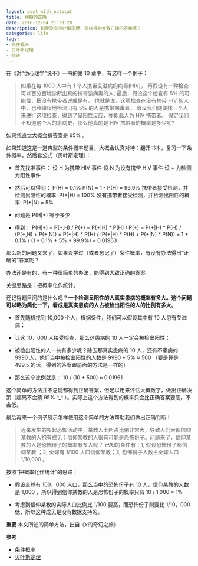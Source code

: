 ```yaml
---
layout: post_with_octocat
title: 模糊的正确
date: 2016-12-04 21:30:28
description: 如果没有贝叶斯定理，怎样得到大致正确的答案呢？
categories: life
tags: 
- 条件概率
- 贝叶斯定理
- 统计
---
```

在《对“伪心理学”说不》一书的第 10 章中，有这样一个例子：

> 如果在每 1000 人中有 1 个人携带艾滋病的病毒(HIV)， 
 再假设有一种检查可以百分百地诊断出真的携带该病毒的人; 
 最后，假设这个检查有 5% 的可能性，把没有携带者说成是有。
 也就是说，这项检查在没有携带 HIV 的人中，也会错误地检测出有 5% 的人是携带病毒者。 
 假设我们随便找一个人来进行这项检查，得到了呈阳性反应，亦即此人为 HIV 携带者。 
 假定我们不知道这个人的患病史，那么他真的是 HIV 携带者的概率是多少呢?

如果凭直觉大概会猜答案是 95% 。

如果知道这是一道典型的条件概率题目，大概会认真对待：翻开书本，复习一下条件概率，然后套公式（贝叶斯定理）：

- 首先找准事件：
设 H 为携带 HIV 事件
设 N 为没有携带 HIV 事件
设 + 为检测为阳性事件

- 然后可以得到：
P(H) = 0.1%
P(N) = 1 - P(H) = 99.9%
携带者接受检测，并检测出阳性的概率:
P(+|H) = 100%
没有携带者接受检测，并检测出阳性的概率:
P(+|N) = 5%

- 问题是 P(H|+) 等于多少

- 得到：
P(H|+) = P(+,H) / P(+) = P(+|H) * P(H) / P(+) 
 = P(+|H) * P(H) / (P(+,H) + P(+,N)) 
 = P(+|H) * P(H) / (P(+|H) * P(H) + P(+|N) * P(N)) 
 = 1 * 0.1% / (1 * 0.1% + 5% * 99.9%)
 ≈ 0.01963


那么新的问题又来了，如果没学过（或者忘记了）条件概率，有没有办法得出“正确的”答案呢？

办法还是有的，有一种很简单的办法，能得到大致正确的答案。

关键思路是：把概率化作统计。

还记得题目问的是什么吗？**一个检测呈阳性的人真实患病的概率有多大。这个问题可以略为简化一下，看成是真实患病的人占被检出阳性的人的比例有多大**。

- 首先随机找到 10,000 个人，根据条件，我们可以假设其中有 10 人患有艾滋病；

- 让这 10，000 人接受检查，那么这患病的 10 人一定会被检出阳性；

- 被检出阳性的人一共有多少呢？除去那真实患病的 10 人，还有不患病的 9990 人，他们当中被检出阳性的人数是 9990 * 5% ≈ 500 （要是算是 499.5 的话，得到的答案跟前面的方法是一样的）

- 那么这个比例就是： 10 / (10 + 500) ≈ 0.01961

这个简单的方法并不总能都得到正确答案，但足以用来评估大概数字，做出正确决策（起码不会猜 95% ^_^ ）。实际上这个方法得到的概率只会比正确答案要高，不会低。

最后再来一个例子展示怎样使用这个简单的方法帮助我们做出正确判断：

> 近来发生的多起恐怖活动中，某教人士所占比例非常大，导致人们大都信仰某教的人抱有成见：信仰某教的人很有可能是恐怖份子。问题来了，信仰某教的人是恐怖份子的概率有多大呢？
 已知的条件有：1, 假设恐怖份子都信仰某教 ；2, 全球有 1/100 人口信仰某教；3, 恐怖份子人数占全球人口 1/10,000 。

按照“把概率化作统计”的思路：

- 假设全球有 100，000 人口，那么当中的恐怖份子有 10 人，信仰某教的人数是 1,000 ，所以得到信仰某教的人是恐怖份子的概率只有 10 / 1,000 = 1%

- 考虑到信仰某教的实际人口比例比 1/100 要高，而恐怖份子则要比 1/10，000 低，所以这种成见是没有数据支持的。

**重要**
本文所述的简单方法，出自《x的奇幻之旅》

**参考**
- [条件概率](https://zh.wikipedia.org/zh-cn/条件概率)
- [贝叶斯定理](https://zh.wikipedia.org/wiki/贝叶斯定理)